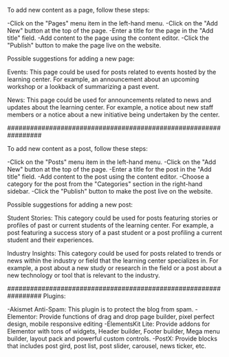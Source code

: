 
To add new content as a page, follow these steps:

-Click on the "Pages" menu item in the left-hand menu.
-Click on the "Add New" button at the top of the page.
-Enter a title for the page in the "Add title" field.
-Add content to the page using the content editor.
-Click the "Publish" button to make the page live on the website.

Possible suggestions for adding a new page:

Events: This page could be used for posts related to events hosted by 
the learning center. For example, an announcement about an upcoming workshop 
or a lookback of summarizing a past event.

News: This page could be used for announcements related to news and updates 
about the learning center. For example, a notice about new staff members 
or a notice about a new initiative being undertaken by the center.

#################################################################

To add new content as a post, follow these steps:

-Click on the "Posts" menu item in the left-hand menu.
-Click on the "Add New" button at the top of the page.
-Enter a title for the post in the "Add title" field.
-Add content to the post using the content editor.
-Choose a category for the post from the "Categories" section in the 
right-hand sidebar.
-Click the "Publish" button to make the post live on the website.

Possible suggestions for adding a new post:

Student Stories: This category could be used for posts featuring stories 
or profiles of past or current students of the learning center. For example, 
a post featuring a success story of a past student or a post profiling a 
current student and their experiences.

Industry Insights: This category could be used for posts related to trends or 
news within the industry or field that the learning center specializes in. 
For example, a post about a new study or research in the field or a post about 
a new technology or tool that is relevant to the industry.

#################################################################
Plugins:	

-Akismet Anti-Spam: This plugin is to protect the blog from spam.
-Elementor: Provide functions of drag and drop page builder, pixel perfect 
design, mobile responsive editing
-ElementsKit Lite: Provide addons for Elementor with tons of widgets, Header 
builder, Footer builder, Mega menu builder, layout pack and powerful custom 
controls.
-PostX: Provide blocks that includes post gird, post list, post slider, 
carousel, news ticker, etc. 
